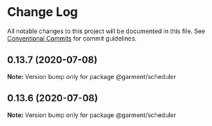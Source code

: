 # Change Log

All notable changes to this project will be documented in this file.
See [Conventional Commits](https://conventionalcommits.org) for commit guidelines.

## 0.13.7 (2020-07-08)

**Note:** Version bump only for package @garment/scheduler





## 0.13.6 (2020-07-08)

**Note:** Version bump only for package @garment/scheduler
